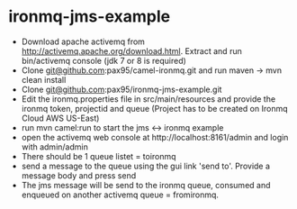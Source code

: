 ironmq-jms-example
==================

*	Download apache activemq from http://activemq.apache.org/download.html. Extract and run bin/activemq console (jdk 7 or 8 is required)
*	Clone git@github.com:pax95/camel-ironmq.git and run maven -> mvn clean install
*	Clone git@github.com:pax95/ironmq-jms-example.git
*	Edit the ironmq.properties file in src/main/resources and provide the ironmq token, projectid and queue (Project has to be created on Ironmq Cloud AWS US-East)
*	run mvn camel:run to start the jms <-> ironmq example
*	open the activemq web console at http://localhost:8161/admin and login with admin/admin
*	There should be 1 queue listet = toironmq
*	send a message to the queue using the gui link 'send to'. Provide a message body and press send
*	The jms message will be send to the ironmq queue, consumed and enqueued on another activemq queue = fromironmq.


